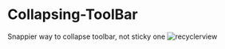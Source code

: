 # Collapsing-ToolBar
Snappier way to collapse toolbar, not sticky one
![recyclerview](https://cloud.githubusercontent.com/assets/10468224/17838293/813e43b0-67e3-11e6-9f45-067a572bed87.gif)

